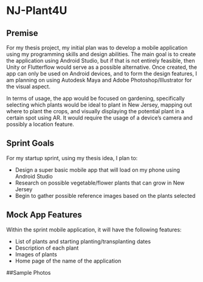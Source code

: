 <h1 style="align: center"> NJ-Plant4U </h1>

## Premise
For my thesis project, my initial plan was to develop a mobile application using my programming skills and design abilities. The main goal is to create the application using Android Studio, but if that is not entirely feasible, then Unity or Flutterflow would serve as a possible alternative. Once created, the app can only be used on Android devices, and to form the design features, I am planning on using Autodesk Maya and Adobe Photoshop/Illustrator for the visual aspect.

In terms of usage, the app would be focused on gardening, specifically selecting which plants would be ideal to plant in New Jersey, mapping out where to plant the crops, and visually displaying the potential plant in a certain spot using AR. It would require the usage of a device’s camera and possibly a location feature.

## Sprint Goals
For my startup sprint, using my thesis idea, I plan to:
- Design a super basic mobile app that will load on my phone using Android Studio
- Research on possible vegetable/flower plants that can grow in New Jersey
- Begin to gather possible reference images based on the plants selected

## Mock App Features
Within the sprint mobile application, it will have the following features:
- List of plants and starting planting/transplanting dates
- Description of each plant
- Images of plants
- Home page of the name of the application

##Sample Photos

